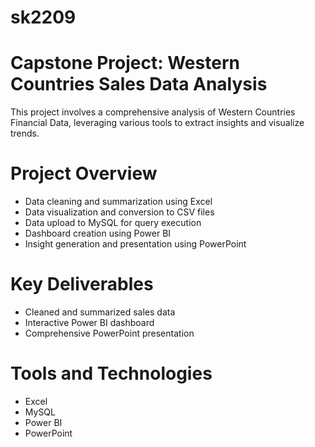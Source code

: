 # sk2209
# Capstone Project: Western Countries Sales Data Analysis
This project involves a comprehensive analysis of Western Countries Financial Data, leveraging various tools to extract insights and visualize trends.
# Project Overview
- Data cleaning and summarization using Excel
- Data visualization and conversion to CSV files
- Data upload to MySQL for query execution
- Dashboard creation using Power BI
- Insight generation and presentation using PowerPoint

# Key Deliverables
- Cleaned and summarized sales data
- Interactive Power BI dashboard
- Comprehensive PowerPoint presentation

# Tools and Technologies
- Excel
- MySQL
- Power BI
- PowerPoint


